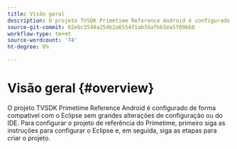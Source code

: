 ```yaml
---
title: Visão geral
description: O projeto TVSDK Primetime Reference Android é configurado de forma compatível com o Eclipse sem grandes alterações de configuração ou do IDE.
source-git-commit: 02ebc3548a254b2a6554f1ab34afbb3ea5f09bb8
workflow-type: tm+mt
source-wordcount: '74'
ht-degree: 0%

---
```


# Visão geral {#overview}

O projeto TVSDK Primetime Reference Android é configurado de forma compatível com o Eclipse sem grandes alterações de configuração ou do IDE. Para configurar o projeto de referência do Primetime, primeiro siga as instruções para configurar o Eclipse e, em seguida, siga as etapas para criar o projeto.
